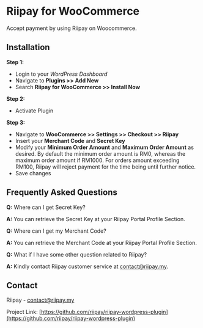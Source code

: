 # Riipay for WooCommerce

Accept payment by using Riipay on Woocommerce.

## Installation

**Step 1:**

- Login to your *WordPress Dashboard*
- Navigate to **Plugins >> Add New**
- Search **Riipay for WooCommerce >> Install Now**

**Step 2:**

- Activate Plugin

**Step 3:**

- Navigate to **WooCommerce >> Settings >> Checkout >> Riipay**
- Insert your **Merchant Code** and **Secret Key**
- Modify your **Minimum Order Amount** and **Maximum Order Amount** as desired. By default the minimum order amount is RM0, whereas the maximum order amount if RM1000.
  For orders amount exceeding RM100, Riipay will reject payment for the time being until further notice.
- Save changes

## Frequently Asked Questions

**Q:** Where can I get Secret Key?

**A:** You can retrieve the Secret Key at your Riipay Portal Profile Section.


**Q:**  Where can I get my Merchant Code?

**A:** You can retrieve the Merchant Code at your Riipay Portal Profile Section.


**Q:** What if I have some other question related to Riipay?

**A:** Kindly contact Riipay customer service at contact@riipay.my.

## Contact

Riipay - contact@riipay.my

Project Link: [https://github.com/riipay/riipay-wordpress-plugin](https://github.com/riipay/riipay-wordpress-plugin)


